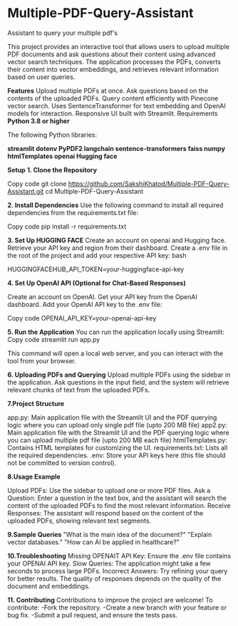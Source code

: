 # Multiple-PDF-Query-Assistant
Assistant to query your multiple pdf's

This project provides an interactive tool that allows users to upload multiple PDF documents and ask questions about their content using advanced vector search techniques. The application processes the PDFs, converts their content into vector embeddings, and retrieves relevant information based on user queries.

**Features**
Upload multiple PDFs at once.
Ask questions based on the contents of the uploaded PDFs.
Query content efficiently with Pinecone vector search.
Uses SentenceTransformer for text embedding and OpenAI models for interaction.
Responsive UI built with Streamlit.
Requirements
**Python 3.8 or higher**

The following Python libraries:

**streamlit
dotenv
PyPDF2
langchain
sentence-transformers
faiss
numpy
htmlTemplates
openai
Hugging face**

**Setup**
**1. Clone the Repository**

Copy code
git clone https://github.com/SakshiKhatod/Multiple-PDF-Query-Assistant.git
cd Multiple-PDF-Query-Assistant

**2. Install Dependencies**
Use the following command to install all required dependencies from the requirements.txt file:

Copy code
pip install -r requirements.txt

**3. Set Up HUGGING FACE**
Create an account on openai and Hugging face.
Retrieve your API key and region from their dashboard.
Create a .env file in the root of the project and add your respective API key:
bash

HUGGINGFACEHUB_API_TOKEN=your-huggingface-api-key

**4. Set Up OpenAI API (Optional for Chat-Based Responses)**

Create an account on OpenAI.
Get your API key from the OpenAI dashboard.
Add your OpenAI API key to the .env file:

Copy code
OPENAI_API_KEY=your-openai-api-key

**5. Run the Application**
You can run the application locally using Streamlit:
Copy code
streamlit run app.py

This command will open a local web server, and you can interact with the tool from your browser.

**6. Uploading PDFs and Querying**
Upload multiple PDFs using the sidebar in the application.
Ask questions in the input field, and the system will retrieve relevant chunks of text from the uploaded PDFs.

**7.Project Structure**

app.py: Main application file with the Streamlit UI and the PDF querying logic where you can upload only single pdf file (upto 200 MB file)
app2.py: Main application file with the Streamlit UI and the PDF querying logic where you can upload multiple pdf file (upto 200 MB each file)
htmlTemplates.py: Contains HTML templates for customizing the UI.
requirements.txt: Lists all the required dependencies.
.env: Store your API keys here (this file should not be committed to version control).

**8.Usage
Example**

Upload PDFs: Use the sidebar to upload one or more PDF files.
Ask a Question: Enter a question in the text box, and the assistant will search the content of the uploaded PDFs to find the most relevant information.
Receive Responses: The assistant will respond based on the content of the uploaded PDFs, showing relevant text segments.

**9.Sample Queries**
"What is the main idea of the document?"
"Explain vector databases."
"How can AI be applied in healthcare?"

**10.Troubleshooting**
Missing OPENAIT API Key: Ensure the .env file contains your OPENAI API key.
Slow Queries: The application might take a few seconds to process large PDFs.
Incorrect Answers: Try refining your query for better results. The quality of responses depends on the quality of the document and embeddings.

**11. Contributing**
Contributions to improve the project are welcome! To contribute:
-Fork the repository.
-Create a new branch with your feature or bug fix.
-Submit a pull request, and ensure the tests pass.





